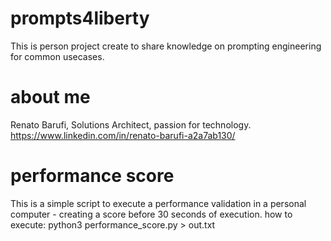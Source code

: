 # prompts4liberty
This is person project create to share knowledge on prompting engineering for common usecases.

# about me
Renato Barufi, Solutions Architect, passion for technology.
https://www.linkedin.com/in/renato-barufi-a2a7ab130/

# performance score
This is a simple script to execute a performance validation in a personal computer - creating a score before 30 seconds of execution.
how to execute: python3 performance_score.py > out.txt